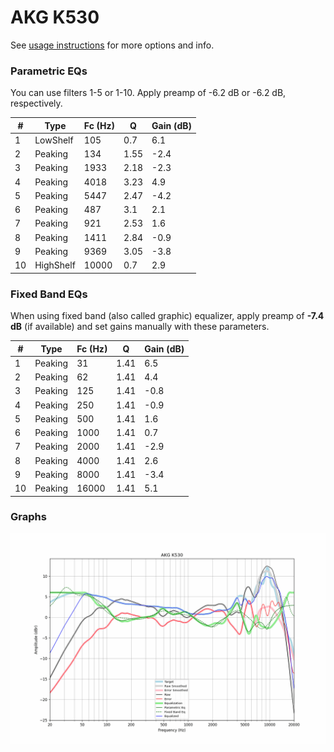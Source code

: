 # AKG K530
See [usage instructions](https://github.com/jaakkopasanen/AutoEq#usage) for more options and info.

### Parametric EQs
You can use filters 1-5 or 1-10. Apply preamp of -6.2 dB or -6.2 dB, respectively.

|   # | Type      |   Fc (Hz) |    Q |   Gain (dB) |
|-----|-----------|-----------|------|-------------|
|   1 | LowShelf  |       105 | 0.7  |         6.1 |
|   2 | Peaking   |       134 | 1.55 |        -2.4 |
|   3 | Peaking   |      1933 | 2.18 |        -2.3 |
|   4 | Peaking   |      4018 | 3.23 |         4.9 |
|   5 | Peaking   |      5447 | 2.47 |        -4.2 |
|   6 | Peaking   |       487 | 3.1  |         2.1 |
|   7 | Peaking   |       921 | 2.53 |         1.6 |
|   8 | Peaking   |      1411 | 2.84 |        -0.9 |
|   9 | Peaking   |      9369 | 3.05 |        -3.8 |
|  10 | HighShelf |     10000 | 0.7  |         2.9 |

### Fixed Band EQs
When using fixed band (also called graphic) equalizer, apply preamp of **-7.4 dB** (if available) and set gains manually with these parameters.

|   # | Type    |   Fc (Hz) |    Q |   Gain (dB) |
|-----|---------|-----------|------|-------------|
|   1 | Peaking |        31 | 1.41 |         6.5 |
|   2 | Peaking |        62 | 1.41 |         4.4 |
|   3 | Peaking |       125 | 1.41 |        -0.8 |
|   4 | Peaking |       250 | 1.41 |        -0.9 |
|   5 | Peaking |       500 | 1.41 |         1.6 |
|   6 | Peaking |      1000 | 1.41 |         0.7 |
|   7 | Peaking |      2000 | 1.41 |        -2.9 |
|   8 | Peaking |      4000 | 1.41 |         2.6 |
|   9 | Peaking |      8000 | 1.41 |        -3.4 |
|  10 | Peaking |     16000 | 1.41 |         5.1 |

### Graphs
![](./AKG%20K530.png)
